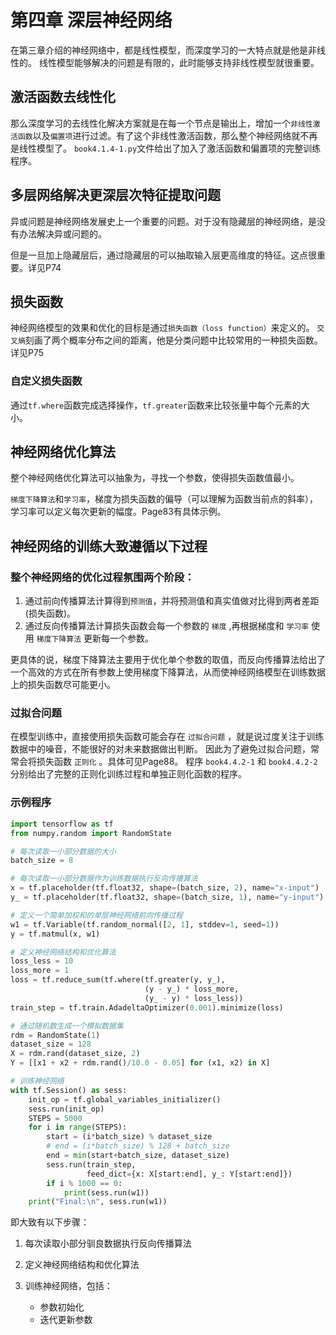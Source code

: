 # 第四章 深层神经网络

在第三章介绍的神经网络中，都是线性模型，而深度学习的一大特点就是他是非线性的。
线性模型能够解决的问题是有限的，此时能够支持非线性模型就很重要。

## 激活函数去线性化

那么深度学习的去线性化解决方案就是在每一个节点是输出上，增加一个`非线性激活函数`以及`偏置项`进行过滤。有了这个非线性激活函数，那么整个神经网络就不再是线性模型了。
`book4.1.4-1.py`文件给出了加入了激活函数和偏置项的完整训练程序。

## 多层网络解决更深层次特征提取问题

异或问题是神经网络发展史上一个重要的问题。对于没有隐藏层的神经网络，是没有办法解决异或问题的。

但是一旦加上隐藏层后，通过隐藏层的可以抽取输入层更高维度的特征。这点很重要。详见P74

## 损失函数

神经网络模型的效果和优化的目标是通过`损失函数（loss function）`来定义的。
`交叉熵`刻画了两个概率分布之间的距离，他是分类问题中比较常用的一种损失函数。详见P75

### 自定义损失函数

通过`tf.where`函数完成选择操作，`tf.greater`函数来比较张量中每个元素的大小。


## 神经网络优化算法

整个神经网络优化算法可以抽象为，寻找一个参数，使得损失函数值最小。

`梯度下降算法`和`学习率`，梯度为损失函数的偏导（可以理解为函数当前点的斜率），学习率可以定义每次更新的幅度。Page83有具体示例。

## 神经网络的训练大致遵循以下过程

### 整个神经网络的优化过程氛围两个阶段：

1. 通过前向传播算法计算得到`预测值`，并将预测值和真实值做对比得到两者差距(损失函数)。
2. 通过反向传播算法计算损失函数会每一个参数的 `梯度` ,再根据梯度和 `学习率` 使用 `梯度下降算法` 更新每一个参数。

更具体的说，梯度下降算法主要用于优化单个参数的取值，而反向传播算法给出了一个高效的方式在所有参数上使用梯度下降算法，从而使神经网络模型在训练数据上的损失函数尽可能更小。

### 过拟合问题

在模型训练中，直接使用损失函数可能会存在 `过拟合问题` ，就是说过度关注于训练数据中的噪音，不能很好的对未来数据做出判断。
因此为了避免过拟合问题，常常会将损失函数 `正则化` 。具体可见Page88。
程序 `book4.4.2-1` 和 `book4.4.2-2` 分别给出了完整的正则化训练过程和单独正则化函数的程序。

### 示例程序

```python
import tensorflow as tf
from numpy.random import RandomState

# 每次读取一小部分数据的大小
batch_size = 8

# 每次读取一小部分数据作为训练数据执行反向传播算法
x = tf.placeholder(tf.float32, shape=(batch_size, 2), name="x-input")
y_ = tf.placeholder(tf.float32, shape=(batch_size, 1), name="y-input")

# 定义一个简单加权和的单层神经网络前向传播过程
w1 = tf.Variable(tf.random_normal([2, 1], stddev=1, seed=1))
y = tf.matmul(x, w1)

# 定义神经网络结构和优化算法
loss_less = 10
loss_more = 1
loss = tf.reduce_sum(tf.where(tf.greater(y, y_),
                              (y - y_) * loss_more,
                              (y_ - y) * loss_less))
train_step = tf.train.AdadeltaOptimizer(0.001).minimize(loss)

# 通过随机数生成一个模拟数据集
rdm = RandomState(1)
dataset_size = 128
X = rdm.rand(dataset_size, 2)
Y = [[x1 + x2 + rdm.rand()/10.0 - 0.05] for (x1, x2) in X]

# 训练神经网络
with tf.Session() as sess:
    init_op = tf.global_variables_initializer()
    sess.run(init_op)
    STEPS = 5000
    for i in range(STEPS):
        start = (i*batch_size) % dataset_size
        # end = (i*batch_size) % 128 + batch_size
        end = min(start+batch_size, dataset_size)
        sess.run(train_step,
                 feed_dict={x: X[start:end], y_: Y[start:end]})
        if i % 1000 == 0:
            print(sess.run(w1))
    print("Final:\n", sess.run(w1))
```

即大致有以下步骤：

1. 每次读取小部分驯良数据执行反向传播算法

2. 定义神经网络结构和优化算法

3. 训练神经网络，包括：
    
    - 参数初始化
    - 迭代更新参数
    